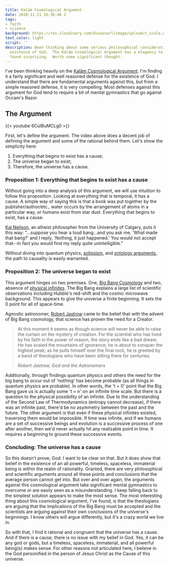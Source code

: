 ```yaml
---
title: Kalām Cosmological Argument
date: 2018-11-21 16:36:48 Z
tags:
- faith
- science
background: https://res.cloudinary.com/dixwznarl/image/upload/c_scale,q_auto:good/notebook/cosmos.jpg
text_color: light
script: ''
description: Been thinking about some serious philosophical considerations for the
  existence of God.  The Kalām Cosmological Argument has a elegancy to it that I've
  found surprising.  Worth some significant thought.
---
```


I've been thinking heavily on the [Kalām Cosmological Argument](https://plato.stanford.edu/entries/cosmological-argument/#KalaCosmArgu).  I'm finding it a fairly significant and well reasoned defense for the existence of God.  I understand that there are fundamental arguments against this, but from a simple reasoned defense, it is very compelling.  Most defenses against this argument for God tend to require a bit of mental gymnastics that go against Occam's Razor.

## The Argument

{{< youtube 6CulBuMCLg0 >}}

First, let's define the argument.  The video above does a decent job of defining the argument and some of the rational behind them. Let's show the simplicity here:

1. Everything that begins to exist has a cause;
2. The universe began to exist;
3. Therefore, the universe has a cause.

### Proposition 1: Everything that begins to exist has a cause

Without going into a deep analysis of this argument, we will use intuition to follow this proposition.  Looking at everything that is temporal, it has a cause.  A simple way of saying this is that a book was put together by the publisher/author/etc., water occurs by the arrangement of atoms in a particular way, or humans exist from star dust.  Everything that begins to exist, has a cause.

[Kai Neilson](https://en.wikipedia.org/wiki/Kai_Nielsen_(philosopher)), an atheist philosopher from the University of Calgary, puts it this way: "...suppose you hear a loud bang...and you ask me, 'What made that bang?' and I reply, 'Nothing, it just happened.' You would not accept that--in fact you would find my reply quite unintelligible."

Without diving into quantum physics, [solipsism](https://en.wikipedia.org/wiki/Solipsism), and [ontology arguments](https://plato.stanford.edu/entries/ontological-arguments/), the path to causality is easily warranted.

### Proposition 2: The universe began to exist

This argument hinges on two premises.  One, [Big Bang Cosmology](https://en.wikipedia.org/wiki/Big_Bang) and two, absence of [physical infinites](http://blogs.discovermagazine.com/crux/2015/02/20/infinity-ruining-physics/).  The Big Bang explains a large list of scientific observations including Hubble's red-shift and the cosmic microwave background.  This appears to give the universe a finite beginning.  It sets the 0 point for all of space-time.  

Agnostic astronomer, [Robert Jastrow](https://en.wikipedia.org/wiki/Robert_Jastrow) came to the belief that with the advent of Big Bang cosmology, that science has proven the need for a Creator.

> At this moment it seems as though science will never be able to raise the curtain on the mystery of creation. For the scientist who has lived by his faith in the power of reason, the story ends like a bad dream. He has scaled the mountains of ignorance; he is about to conquer the highest peak; as he pulls himself over the final rock, he is greeted by a band of theologians who have been sitting there for centuries.
>  
> <cite>Robert Jastrow, God and the Astronomers</cite>

Additionally, through findings quantum physics and others the need for the big bang to occur out of 'nothing' has become probable (as all things in quantum physics are probable).  In other words, the 't = 0' point that the Big Bang gave us is actually some 't = n' on an infinite time scale.  But there is a question to the physical possibility of an infinite.  Due to the understanding of the Second Law of Thermodynamics (entropy cannot decrease), if there was an infinite past, there'd be no asymmetry between the past and the future.  The other argument is that even if these physical infinites existed, traversing them would be impossible.  If time was infinite, and if we humans are a set of successive beings and evolution is a successive process of one after another, then we'd never actually hit any realizable point in time.  It requires a beginning to ground these successive events.

### Concluding: The universe has a cause

So this doesn't prove, God.  I want to be clear on that.  But it does show that belief in the existence of an all powerful, timeless, spaceless, immaterial being is within the realm of rationality.  Granted, there are very philosophical and scientific arguments around all these points and conclusions that the average person cannot get into.  But over and over again, the arguments against this cosmological argument take significant mental gymnastics to overcome or are easily seen as a misunderstanding.  I keep falling back to the simplest solution appears to make the most sense.  The most interesting thing about this cosmological argument, I've found, is that the theologians are arguing that the implications of the Big Bang must be accepted and the scientists are arguing against their own conclusions of the universe's beginnings.  I know others will argue differently, but it's a crazy world we live in.

So with that, I find it rational and congruent that the universe has a cause.  And if there is a cause, there is no issue with my belief in God.  Yes, it can be any god or gods, but a timeless, spaceless, immaterial, and all powerful being(s) makes sense.  For other reasons not articulated here, I believe in the God personified in the person of Jesus Christ as the Cause of this universe.  
